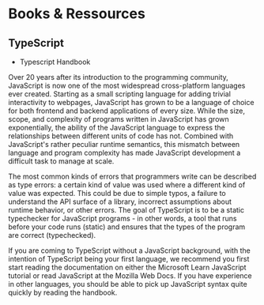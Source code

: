 # Books & Ressources

## TypeScript

- Typescript Handbook

Over 20 years after its introduction to the programming community, JavaScript is now one of the
most widespread cross-platform languages ever created. Starting as a small scripting language for
adding trivial interactivity to webpages, JavaScript has grown to be a language of choice for both
frontend and backend applications of every size. While the size, scope, and complexity of programs
written in JavaScript has grown exponentially, the ability of the JavaScript language to express the
relationships between different units of code has not. Combined with JavaScript's rather peculiar
runtime semantics, this mismatch between language and program complexity has made JavaScript
development a difficult task to manage at scale.

The most common kinds of errors that programmers write can be described as type errors: a
certain kind of value was used where a different kind of value was expected. This could be due to
simple typos, a failure to understand the API surface of a library, incorrect assumptions about
runtime behavior, or other errors. The goal of TypeScript is to be a static typechecker for JavaScript
programs - in other words, a tool that runs before your code runs (static) and ensures that the types
of the program are correct (typechecked).

If you are coming to TypeScript without a JavaScript background, with the intention of TypeScript
being your first language, we recommend you first start reading the documentation on either the
Microsoft Learn JavaScript tutorial or read JavaScript at the Mozilla Web Docs. If you have
experience in other languages, you should be able to pick up JavaScript syntax quite quickly by
reading the handbook.

